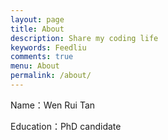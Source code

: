 ```yaml
---
layout: page
title: About
description: Share my coding life
keywords: Feedliu
comments: true
menu: About
permalink: /about/
---
```


Name：Wen Rui Tan

Education：PhD candidate

